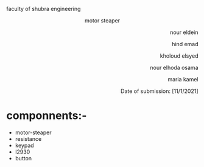 <p align="left">
  faculty of shubra engineering
</p>
<p align="center">
   motor steaper
</p>
<p align="right">
   nour eldein
</p>
<p align="right">
   hind emad
</p>
<p align="right">
  kholoud elsyed
</p>
<p align="right">
   nour elhoda osama
</p>
<p align="right">
maria kamel  
</p>
<p align="right">
  Date of submission: [11/1/2021]
</p>

 # componnents:-
- motor-steaper
- resistance
- keypad
- l2930
- button
